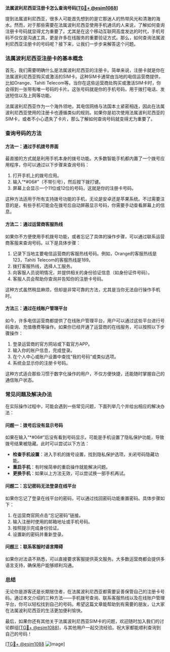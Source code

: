 **法属波利尼西亚注册卡怎么查询号码[[TG💪+ @esim1088](https://t.me/s/esim1088)]**

提到法属波利尼西亚，很多人可能首先想到的是它那迷人的热带风光和清澈的海水。然而，对于那些需要在法属波利尼西亚使用手机通讯的人来说，了解如何查询注册卡号码就显得尤为重要了。尤其是在这个移动互联网高度发达的时代，手机号码不仅仅是沟通工具，更是许多在线服务的重要验证方式。那么，如何查询法属波利尼西亚注册卡的号码呢？接下来，让我们一步步来解答这个问题。

### 法属波利尼西亚注册卡的基本概念

首先，我们需要明确什么是法属波利尼西亚的注册卡。简单来说，注册卡就是你在法属波利尼西亚购买或激活的SIM卡。这种SIM卡通常由当地的电信运营商提供，比如Orange、Tahiti Telecom等。当你在这些运营商处购买或激活SIM卡时，你会得到一张带有唯一号码的卡片。这张号码就是你的手机号码，用于拨打电话、发送短信以及上网等功能。

法属波利尼西亚作为一个海外领地，其电信网络与法国本土紧密相连，因此在法属波利尼西亚使用的注册卡也遵循类似的规则。如果你是初次使用法属波利尼西亚的SIM卡，或者不小心遗失了卡片，那么了解如何查询号码就变得尤为重要了。

### 查询号码的方法

#### 方法一：通过手机拨号界面

最直接的方式就是利用手机本身的拨号功能。大多数智能手机都内置了一个拨号应用程序，你可以通过以下步骤来查询号码：

1. 打开手机上的拨号应用。
2. 输入“*#06#”（不带引号），然后按下拨打键。
3. 屏幕上会显示一个11位或12位的号码，这就是你的注册卡号码。

这种方法适用于所有支持拨号功能的手机，无论是安卓还是苹果系统。不过需要注意的是，有些手机可能会在拨号后自动屏蔽显示号码，你需要手动查看屏幕上的信息。

#### 方法二：通过运营商客服热线

如果你不方便使用手机拨号功能，或者忘记了具体的操作步骤，可以通过联系运营商客服来查询号码。以下是具体步骤：

1. 记录下当地主要电信运营商的客服热线号码。例如，Orange的客服热线是123，Tahiti Telecom的客服热线是189。
2. 拨打客服热线，选择人工服务。
3. 向客服人员说明情况，并提供相关的身份验证信息（如身份证件号码）。
4. 客服人员会帮助你查询并告知你的注册卡号码。

这种方式虽然稍显麻烦，但却是非常可靠的方法，尤其是当你无法自行操作手机时。

#### 方法三：通过在线账户管理平台

如今，许多电信运营商都提供了在线账户管理平台，用户可以通过这些平台进行号码查询、充值缴费等操作。如果你已经开通了运营商的在线服务，可以按照以下步骤操作：

1. 登录运营商的官方网站或下载官方APP。
2. 输入你的账户信息，完成登录。
3. 在个人中心或账户设置中查找“我的号码”或类似选项。
4. 系统会显示你的注册卡号码。

这种方式适合那些习惯于数字化操作的用户，不仅方便快捷，还能随时掌握自己的通信账户状态。

### 常见问题及解决办法

在实际操作过程中，可能会遇到一些常见问题，下面列举几个并给出相应的解决办法：

#### 问题一：拨号后没有显示号码

如果在输入“*#06#”后没有看到号码显示，可能是手机设置了隐私保护功能，导致拨号结果被隐藏。此时可以尝试以下方法：

- **检查手机设置**：进入手机的拨号设置，找到隐私保护选项，关闭号码隐藏功能。
- **重启手机**：有时候简单的重启操作就能解决问题。
- **更换手机**：如果以上方法无效，可以尝试换一部手机再试。

#### 问题二：忘记密码无法登录在线平台

如果你忘记了登录在线平台的密码，可以通过找回密码功能重置密码。具体步骤如下：

1. 在运营商官网点击“忘记密码”链接。
2. 输入注册时使用的邮箱地址或手机号码。
3. 按照提示完成身份验证。
4. 设置新的密码并重新登录。

#### 问题三：联系客服时语言障碍

如果你对法语不熟悉，可以直接要求客服提供英文服务。大多数运营商都会提供多语言支持，确保用户能够顺利沟通。

### 总结

无论你是游客还是长期居住者，在法属波利尼西亚都需要妥善保管自己的注册卡号码。通过本文介绍的三种方法——手机拨号查询、联系客服热线以及在线账户管理平台，你可以轻松找到自己的号码。希望这篇文章能帮助到有需要的朋友，让大家在法属波利尼西亚的生活更加便利愉快。

最后，如果你还有其他关于法属波利尼西亚SIM卡的问题，欢迎随时加入我们的讨论群组[[TG💪+ @esim1088](https://t.me/s/esim1088)]，与其他用户一起交流经验。祝大家都能顺利查询到自己的号码！

[[TG💪+ @esim1088](https://t.me/s/esim1088) ![Image](https://i.postimg.cc/4NQfJmqS/Snipaste-2025-05-13-00-14-12.png)]
